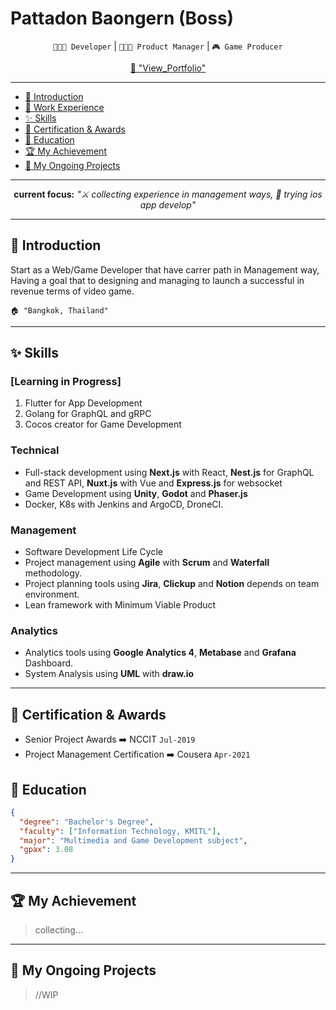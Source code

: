 # Pattadon Baongern (Boss)

<div align="center">

`👨🏻‍💻 Developer` | `👨🏻‍💼 Product Manager` | `🎮 Game Producer`

[📕 &#34;View_Portfolio&#34;](https://pattadonb.notion.site/pattadonb/338e62d9e6df41cd825ce7da808a0531?v=91d01a699d4a48268602da72de4b1314)

</div>

---

- [🏴 Introduction](#-introduction)
- [💼 Work Experience](#-work-experience)
- [✨ Skills](#-skills)
- [🏅 Certification &amp; Awards](#-certification--awards)
- [🏫 Education](#-education)
- [🏆 My Achievement](#-my-achievement)
- [🚀 My Ongoing Projects](#-my-ongoing-projects)

---

<div align="center">

**current focus:** _"⚔️ collecting experience in management ways, 📱 trying ios app develop"_

</div>

---

## 🏴 Introduction

Start as a Web/Game Developer that have carrer path in Management way, Having a goal that to designing and managing to launch a successful in revenue terms of video game.

    🏠 "Bangkok, Thailand"

---

## ✨ Skills

### [Learning in Progress]

1. Flutter for App Development
2. Golang for GraphQL and gRPC
3. Cocos creator for Game Development

### Technical

- Full-stack development using **Next.js** with React, **Nest.js** for GraphQL and REST API, **Nuxt.js** with Vue and **Express.js** for websocket
- Game Development using **Unity**, **Godot** and **Phaser.js**
- Docker, K8s with Jenkins and ArgoCD, DroneCI.

### Management

- Software Development Life Cycle
- Project management using **Agile** with **Scrum** and **Waterfall** methodology.
- Project planning tools using **Jira**, **Clickup** and **Notion** depends on team environment.
- Lean framework with Minimum Viable Product

### Analytics

- Analytics tools using **Google Analytics 4**, **Metabase** and **Grafana** Dashboard.
- System Analysis using **UML** with **draw.io**

---

## 🏅 Certification & Awards

- Senior Project Awards ➡️ NCCIT `Jul-2019`
- Project Management Certification ➡️ Cousera `Apr-2021`

## 🏫 Education

```json
{
  "degree": "Bachelor's Degree",
  "faculty": ["Information Technology, KMITL"],
  "major": "Multimedia and Game Development subject",
  "gpax": 3.08
}
```

---

## 🏆 My Achievement

> collecting...

---

## 🚀 My Ongoing Projects

> //WIP
